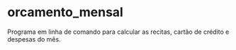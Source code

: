 # orcamento_mensal
Programa em linha de comando para calcular as recitas, cartão de crédito e despesas do mês.
